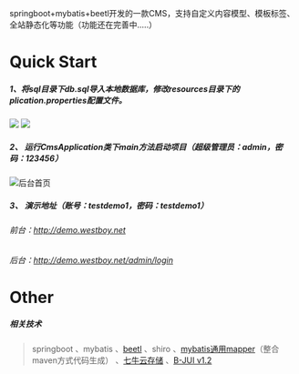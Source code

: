 springboot+mybatis+beetl开发的一款CMS，支持自定义内容模型、模板标签、全站静态化等功能（功能还在完善中.....）
# Quick Start
##### 1、将sql目录下db.sql导入本地数据库，修改resources目录下的plication.properties配置文件。
![](https://raw.githubusercontent.com/westboy/CicadasCms/master/CicadasCms/doc/s1.png)
![](https://raw.githubusercontent.com/westboy/CicadasCms/master/CicadasCms/doc/s2.png)
##### 2、 运行CmsApplication类下main方法启动项目（超级管理员：admin，密码：123456）

![后台首页](https://raw.githubusercontent.com/westboy/CicadasCms/master/CicadasCms/doc/index.png "后台首页")

##### 3、 演示地址（账号：testdemo1，密码：testdemo1）
###### 前台：http://demo.westboy.net 
###### 后台：http://demo.westboy.net/admin/login
# Other
##### 相关技术
> springboot
、mybatis
、[beetl](http://www.ibeetl.com "beetl")
、shiro
、[mybatis通用mapper](http://git.oschina.net/free/Mapper "通用mapper")（整合maven方式代码生成）
、[七牛云存储](https://portal.qiniu.com/signup?code=3lb7ah8vdj0ia "七牛云存储")
、[B-JUI v1.2](http://www.b-jui.com/download/ "B-JUI v1.2")

